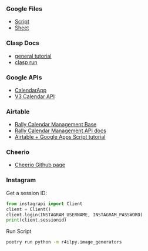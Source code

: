 ### Google Files

- [Script](https://script.google.com/home/projects/1Nc9Zfe-gh4ftyec6LgW90TSh5exvK2eBBY-4b7Y_Wt4QXOEorzAm6Pzd/edit)
- [Sheet](https://docs.google.com/spreadsheets/d/1pQszojsEaFCF5lykzW_LpVCY-3z373xBjr2deU32ZUM/edit?usp=drive_web&ouid=114238396448827772618)

### Clasp Docs

- [general tutorial](https://codelabs.developers.google.com/codelabs/clasp/#0)
- [clasp run](https://github.com/google/clasp/blob/master/docs/run.md)

### Google APIs

- [CalendarApp](https://developers.google.com/apps-script/reference/calendar/calendar-app)
- [V3 Calendar API](https://developers.google.com/calendar/api/v3/reference)

### Airtable

- [Rally Calendar Management Base](https://airtable.com/appXAVT7nJ1hNrhIw/)
- [Rally Calendar Management API docs](https://airtable.com/appXAVT7nJ1hNrhIw/api/docs)
- [Airtable + Google Apps Script tutorial](https://www.youtube.com/watch?v=EKo0dd6VmzY)

### Cheerio

- [Cheerio Github page](https://github.com/tani/cheeriogs)

### Instagram

Get a session ID:

```python
from instagrapi import Client
client = Client()
client.login(INSTAGRAM_USERNAME, INSTAGRAM_PASSWORD)
print(client.sessionid)
```

Run Script

```bash
poetry run python -m r4ilpy.image_generators
```
